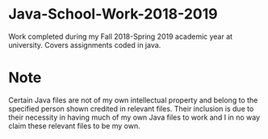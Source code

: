 # Java-School-Work-2018-2019
Work completed during my Fall 2018-Spring 2019 academic year at university. Covers assignments coded in java.

# Note
Certain Java files are not of my own intellectual property and belong to the specified person shown credited in relevant files. Their inclusion is due to their necessity in having much of my own Java files to work and I in no way claim these relevant files to be my own.
